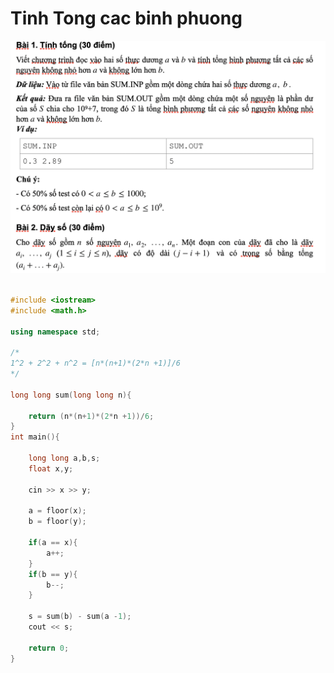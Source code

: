# Tinh Tong cac binh phuong

<img src="./debai.png"/>


```c++

#include <iostream>
#include <math.h>

using namespace std;

/*
1^2 + 2^2 + n^2 = [n*(n+1)*(2*n +1)]/6
*/

long long sum(long long n){

	return (n*(n+1)*(2*n +1))/6;
}
int main(){

	long long a,b,s;
	float x,y;

	cin >> x >> y;
	
	a = floor(x);
	b = floor(y);

	if(a == x){
		a++;
	}
	if(b == y){
		b--;
	}

	s = sum(b) - sum(a -1);
	cout << s; 

	return 0;
}

```
